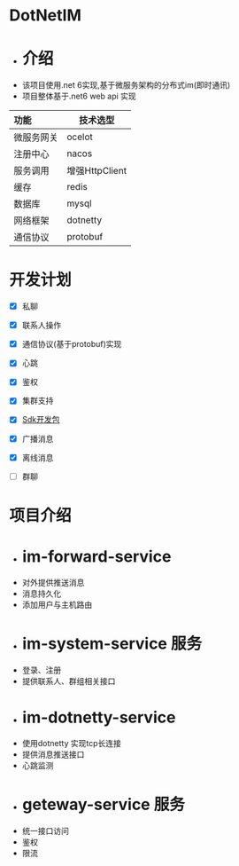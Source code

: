 # DotNetIM
- # 介绍 
- 该项目使用.net 6实现,基于微服务架构的分布式im(即时通讯)
- 项目整体基于.net6 web api 实现

| 功能    | 技术选型  |
| :-----  | ------   | 
| 微服务网关  | ocelot | 
| 注册中心  | nacos | 
| 服务调用  | 增强HttpClient|
| 缓存  | redis |
| 数据库  | mysql |
| 网络框架  | dotnetty |
| 通信协议  | protobuf |

# 开发计划
- [x] 私聊
- [x] 联系人操作
- [x] 通信协议(基于protobuf)实现
- [x] 心跳
- [x] 鉴权
- [x] 集群支持
- [x] [Sdk开发包](https://github.com/adminoryuan/dotnet-im/blob/master/SDKREADME.md)
- [x] 广播消息
- [x] 离线消息
- [ ] 群聊


 # 项目介绍
- # im-forward-service 
- 对外提供推送消息
- 消息持久化
- 添加用户与主机路由
- # im-system-service 服务
- 登录、注册
- 提供联系人、群组相关接口
- # im-dotnetty-service
- 使用dotnetty 实现tcp长连接
- 提供消息推送接口
- 心跳监测
- # geteway-service 服务
- 统一接口访问
- 鉴权
- 限流
